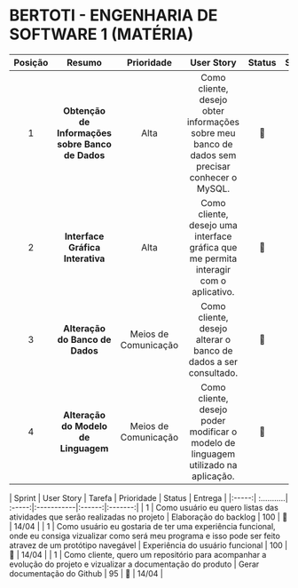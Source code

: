 # BERTOTI - ENGENHARIA DE SOFTWARE 1 (MATÉRIA)

| Posição | Resumo | Prioridade | User Story | Status | Sprint |
|:------: |:------:| :--------: | :-----------------: | :----: | :----: |
| 1 |**Obtenção de Informações sobre Banco de Dados** | Alta |Como cliente, desejo obter informações sobre meu banco de dados sem precisar conhecer o MySQL. | 🔨 | 2 |
| 2 |**Interface Gráfica Interativa** | Alta | Como cliente, desejo uma interface gráfica que me permita interagir com o aplicativo. | 🔨 | 2 |
| 3 | **Alteração do Banco de Dados** | Meios de Comunicação |  Como cliente, desejo alterar o banco de dados a ser consultado. | 🔨 | 3 |
| 4 | **Alteração do Modelo de Linguagem** | Meios de Comunicação | Como cliente, desejo poder modificar o modelo de linguagem utilizado na aplicação. | 🔨 | 4 |


| Sprint | User Story | Tarefa | Prioridade | Status | Entrega |
|:-----:| :...........| :-----:|:-----------|:------:|:-------:|
|  1    | Como usuário eu quero listas das atividades que serão realizadas no projeto | Elaboração do backlog | 100 | 🔨 | 14/04 |
|  1    | Como usuário eu gostaria de ter uma experiência funcional, onde eu consiga vizualizar como será meu programa e isso pode ser feito atravez de um protótipo navegável | Experiência do usuário funcional | 100 | 🔨 | 14/04 |
|  1    | Como cliente, quero um repositório para acompanhar a evolução do projeto e vizualizar a documentação do produto | Gerar documentação do Github | 95 |  🔨 | 14/04 | 

